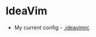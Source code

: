 # IdeaVim

- My current config - [.ideavimrc](https://gist.github.com/dewaka/ef947e52767bf453eaf77c852051eb7e)
